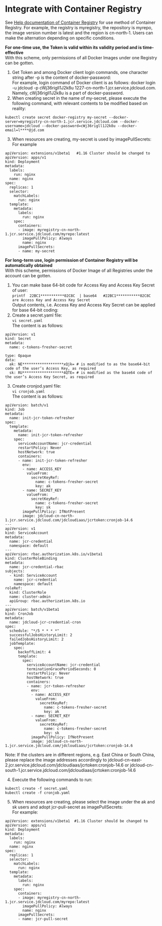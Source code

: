 # Integrate with Container Registry  

See [Help documentation of Container Registry](https://docs.jdcloud.com/en/container-registry/create-image) for use method of Container Registry.
For example, the registry is myregistry, the repository is myrepo, the image version number is latest and the region is cn-north-1. Users can make the alternation depending on specific conditions.  

**For one-time use, the Token is valid within its validity period and is time-effective**  
With this scheme, only permissions of all Docker Images under one Registry can be gotten.  
1. Get Token and among Docker client login commands, one character string after -p is the content of docker-password:  
For example, login command of Docker client is as follows: docker login -u jdcloud -p cWj36rigll1J2k8u 1227-cn-north-1.jcr.service.jdcloud.com. Namely, cWj36rigll1J2k8u is a part of docker-password.  
2. When creating secret in the name of my-secret, please execute the following command, with relevant contents to be modified based on reality:  
```
kubectl create secret docker-registry my-secret --docker-server=myregistry-cn-north-1.jcr.service.jdcloud.com --docker-username=jdcloud --docker-password=cWj36rigll1J2k8u --docker-email=l****@jd.com
```  
3. When resources are creating, my-secret is used by imagePullSecrets:  
For example
```
apiVersion: extensions/v1beta1   #1.16 Cluster should be changed to apiVersion: apps/v1
kind: Deployment
metadata:
  labels:
    run: nginx
  name: nginx
spec:
  replicas: 1
  selector:
    matchLabels:
      run: nginx
  template:
    metadata:
      labels:
        run: nginx
    spec:
      containers:
      - image: myregistry-cn-north-1.jcr.service.jdcloud.com/myrepo:latest
        imagePullPolicy: Always
        name: nginx
      imagePullSecrets:
      - name: my-secret
```  

**For long-term use, login permission of Container Registry will be automatically obtained**  
With this scheme, permissions of Docker Image of all Registries under the account can be gotten.  
1. You can make base 64-bit code for Access Key and Access Key Secret of user:  
`
printf  22BC1***********02C8C  | base64   #22BC1***********02C8C are Access Key and Access Key Secret
`  
Output contents, i.e. Access Key and Access Key Secret can be applied for base 64-bit coding:   
2. Create a secret.yaml file:  
`
vi secret.yaml
`  
The content is as follows:
```
apiVersion: v1
kind: Secret
metadata: 
  name: c-tokens-fresher-secret
  
type: Opaque
data: 
  ak: NE*******************xQjk= # is modified to as the base64-bit code of the user’s Access Key, as required
  sk: RU*******************4QTE= # is modified as the base64 code of the user’s Access Key Secret, as required
```
3. Create cronjod.yaml file:  
`
vi cronjob.yaml
`  
The content is as follows:
```
apiVersion: batch/v1
kind: Job
metadata:
  name: init-jcr-token-refresher
spec:
  template:
    metadata:
      name: init-jcr-token-refresher
    spec:
      serviceAccountName: jcr-credential
      restartPolicy: Never
      hostNetwork: true
      containers:
      - name: init-jcr-token-refresher
        env:
        - name: ACCESS_KEY
          valueFrom:
            secretKeyRef:
              name: c-tokens-fresher-secret
              key: ak
        - name: SECRET_KEY
          valueFrom:
            secretKeyRef:
              name: c-tokens-fresher-secret
              key: sk
        imagePullPolicy: IfNotPresent
        image: jdcloud-cn-north-1.jcr.service.jdcloud.com/jdcloudiaas/jcrtoken:cronjob-14.6
---
apiVersion: v1
kind: ServiceAccount
metadata:
  name: jcr-credential
  namespace: default
---
apiVersion: rbac.authorization.k8s.io/v1beta1
kind: ClusterRoleBinding
metadata:
  name: jcr-credential-rbac
subjects:
  - kind: ServiceAccount
    name: jcr-credential
    namespace: default
roleRef:
  kind: ClusterRole
  name: cluster-admin
  apiGroup: rbac.authorization.k8s.io
---
apiVersion: batch/v1beta1
kind: CronJob
metadata:
  name: jdcloud-jcr-credential-cron
spec:
  schedule: "*/5 * * * *"
  successfulJobsHistoryLimit: 2
  failedJobsHistoryLimit: 2
  jobTemplate:
    spec:
      backoffLimit: 4
      template:
        spec:
          serviceAccountName: jcr-credential
          terminationGracePeriodSeconds: 0
          restartPolicy: Never
          hostNetwork: true
          containers:
          - name: jcr-token-refresher
            env:
            - name: ACCESS_KEY
              valueFrom:
                secretKeyRef:
                  name: c-tokens-fresher-secret
                  key: ak
            - name: SECRET_KEY
              valueFrom:
                secretKeyRef:
                  name: c-tokens-fresher-secret
                  key: sk
            imagePullPolicy: IfNotPresent
            image: jdcloud-cn-north-1.jcr.service.jdcloud.com/jdcloudiaas/jcrtoken:cronjob-14.6
```  
Note: If the clusters are in different regions, e.g. East China or South China, please replace the image addresses accordingly to jdcloud-cn-east-2.jcr.service.jdcloud.com/jdcloudiaas/jcrtoken:cronjob-14.6 or jdcloud-cn-south-1.jcr.service.jdcloud.com/jdcloudiaas/jcrtoken:cronjob-14.6

4. Execute the following commands to run:
```
kubectl create -f secret.yaml
kubectl create -f cronjob.yaml
```
5. When resources are creating, please select the image under the ak and sk users and adopt jcr-pull-secret as imagePullSecrets:  
For example:
```
apiVersion: extensions/v1beta1  #1.16 Cluster should be changed to apiVersion: apps/v1
kind: Deployment
metadata:
  labels:
    run: nginx
  name: nginx
spec:
  replicas: 1
  selector:
    matchLabels:
      run: nginx
  template:
    metadata:
      labels:
        run: nginx
    spec:
      containers:
      - image: myregistry-cn-north-1.jcr.service.jdcloud.com/myrepo:latest
        imagePullPolicy: Always
        name: nginx
      imagePullSecrets:
      - name: jcr-pull-secret
```
